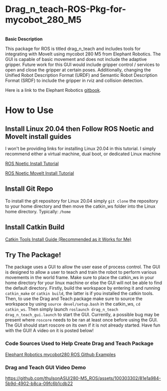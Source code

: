 # Drag_n_teach-ROS-Pkg-for-mycobot_280_M5

<br /> **Basic Description** <br />

This package for ROS is titled drag_n_teach and includes tools for integrating with MoveIt using mycobot 280 M5 from Elephant Robotics. The GUI is capable of basic movement and does not include the adaptive gripper. Future work for this GUI would include gripper control / services to open and close the gripper at certain poses. Additionally, changing the Unified Robot Description Format (URDF) and Semantic Robot Description Format (SRDF) to include the gripper in rviz and collision detection.

Here is a link to the Elephant Robotics [gitbook](https://docs.elephantrobotics.com/docs/gitbook-en/12-ApplicationBaseROS/). 

# How to Use

## Install Linux 20.04 then Follow ROS Noetic and MoveIt install guides
I won't be providing links for installing Linux 20.04 in this tutorial. I simply recommend either a virtual machine, dual boot, or dedicated Linux machine

[ROS Noetic Install Tutorial](http://wiki.ros.org/noetic/Installation/Ubuntu)

[ROS Noetic MoveIt Install Tutorial](https://moveit.ros.org/install/)

## Install Git Repo

To install the git repository for Linux 20.04 simply ```git clone``` the repository to your home directory and then move the catkin_ws folder into the Linux home directory. Typically: ```/home```

## Install Catkin Build

[Catkin Tools Install Guide (Recommended as it Works for Me)](https://catkin-tools.readthedocs.io/en/latest/installing.html)

## Try The Package!
The package uses a GUI to allow the user ease of process control. The GUI is designed to allow a user to teach and train the robot to perform various movements in the world frame. Make sure to place the catkin_ws in your home directory for your linux machine or else the GUI will not be able to find the default directory. Firstly, build the workspace by entering it and running ```catkin_make``` or ```catkin build```, the latter is if you installed the catkin tools. Then, to use the Drag and Teach package make sure to source the workspace by using ```source devel/setup.bash``` in the catkin_ws, ```cd catkin_ws```. Then simply launch ```roslaunch drag_n_teach drag_n_teach_gui.launch``` to start the GUI. Currently, a possible bug may be present where ```roscore``` needs to be ran at least once before using the GUI. The GUI should start roscore on its own if it is not already started. Have fun with the GUI! A video on it is posted below!

### Code Sources Used to Help Create Drag and Teach Package
[Elephant Robotics mycobot280 ROS Github Examples](https://github.com/elephantrobotics/mycobot_ros)

### Drag and Teach GUI Video Demo
https://github.com/thulsonASU/280-M5_ROS/assets/100303302/81e1a984-5b9d-4902-b8ca-09fc6b1cdb22
